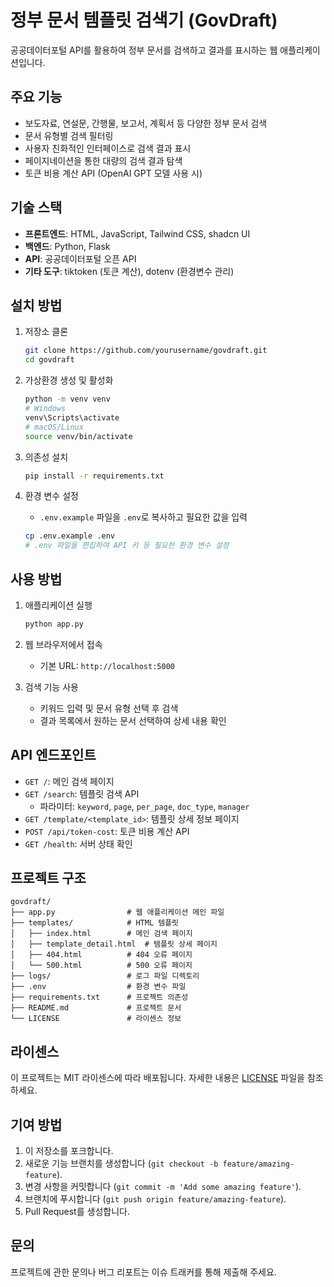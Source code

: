 # 정부 문서 템플릿 검색기 (GovDraft)

공공데이터포털 API를 활용하여 정부 문서를 검색하고 결과를 표시하는 웹 애플리케이션입니다.

## 주요 기능

- 보도자료, 연설문, 간행물, 보고서, 계획서 등 다양한 정부 문서 검색
- 문서 유형별 검색 필터링
- 사용자 친화적인 인터페이스로 검색 결과 표시
- 페이지네이션을 통한 대량의 검색 결과 탐색
- 토큰 비용 계산 API (OpenAI GPT 모델 사용 시)

## 기술 스택

- **프론트엔드**: HTML, JavaScript, Tailwind CSS, shadcn UI
- **백엔드**: Python, Flask
- **API**: 공공데이터포털 오픈 API
- **기타 도구**: tiktoken (토큰 계산), dotenv (환경변수 관리)

## 설치 방법

1. 저장소 클론
   ```bash
   git clone https://github.com/yourusername/govdraft.git
   cd govdraft
   ```

2. 가상환경 생성 및 활성화
   ```bash
   python -m venv venv
   # Windows
   venv\Scripts\activate
   # macOS/Linux
   source venv/bin/activate
   ```

3. 의존성 설치
   ```bash
   pip install -r requirements.txt
   ```

4. 환경 변수 설정
   - `.env.example` 파일을 `.env`로 복사하고 필요한 값을 입력
   ```bash
   cp .env.example .env
   # .env 파일을 편집하여 API 키 등 필요한 환경 변수 설정
   ```

## 사용 방법

1. 애플리케이션 실행
   ```bash
   python app.py
   ```

2. 웹 브라우저에서 접속
   - 기본 URL: `http://localhost:5000`

3. 검색 기능 사용
   - 키워드 입력 및 문서 유형 선택 후 검색
   - 결과 목록에서 원하는 문서 선택하여 상세 내용 확인

## API 엔드포인트

- `GET /`: 메인 검색 페이지
- `GET /search`: 템플릿 검색 API
  - 파라미터: `keyword`, `page`, `per_page`, `doc_type`, `manager`
- `GET /template/<template_id>`: 템플릿 상세 정보 페이지
- `POST /api/token-cost`: 토큰 비용 계산 API
- `GET /health`: 서버 상태 확인

## 프로젝트 구조

```
govdraft/
├── app.py                # 웹 애플리케이션 메인 파일
├── templates/            # HTML 템플릿
│   ├── index.html        # 메인 검색 페이지
│   ├── template_detail.html  # 템플릿 상세 페이지
│   ├── 404.html          # 404 오류 페이지
│   └── 500.html          # 500 오류 페이지
├── logs/                 # 로그 파일 디렉토리
├── .env                  # 환경 변수 파일
├── requirements.txt      # 프로젝트 의존성
├── README.md             # 프로젝트 문서
└── LICENSE               # 라이센스 정보
```

## 라이센스

이 프로젝트는 MIT 라이센스에 따라 배포됩니다. 자세한 내용은 [LICENSE](LICENSE) 파일을 참조하세요.

## 기여 방법

1. 이 저장소를 포크합니다.
2. 새로운 기능 브랜치를 생성합니다 (`git checkout -b feature/amazing-feature`).
3. 변경 사항을 커밋합니다 (`git commit -m 'Add some amazing feature'`).
4. 브랜치에 푸시합니다 (`git push origin feature/amazing-feature`).
5. Pull Request를 생성합니다.

## 문의

프로젝트에 관한 문의나 버그 리포트는 이슈 트래커를 통해 제출해 주세요. 